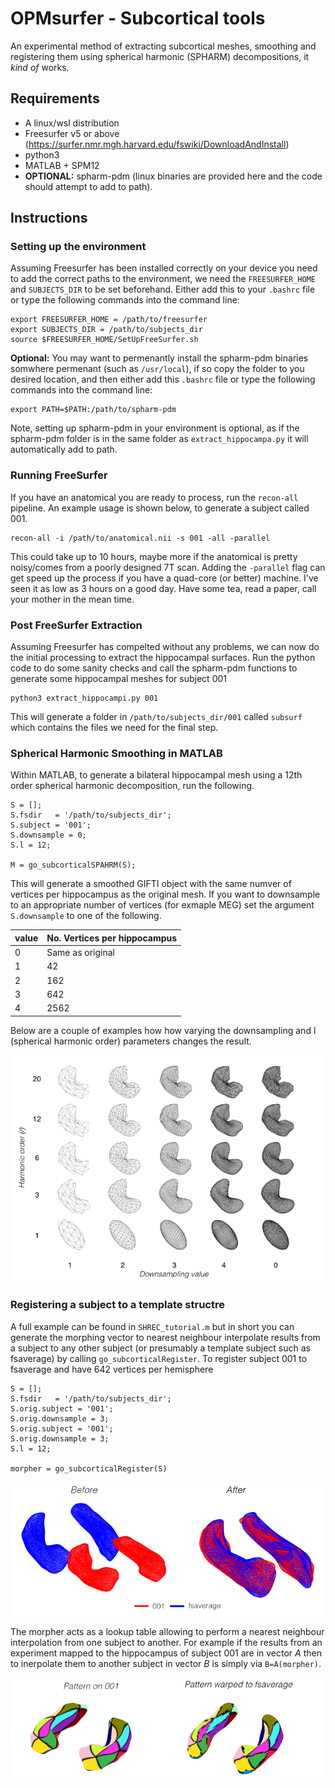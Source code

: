 
# OPMsurfer - Subcortical tools

An experimental method of extracting subcortical meshes, smoothing and registering them using spherical harmonic (SPHARM) decompositions, it *kind of* works.

## Requirements
- A linux/wsl distribution
- Freesurfer v5 or above (https://surfer.nmr.mgh.harvard.edu/fswiki/DownloadAndInstall)
- python3 
- MATLAB + SPM12
- **OPTIONAL:** spharm-pdm (linux binaries are provided here and the code should attempt to add to path). 

## Instructions 
### Setting up the environment
Assuming Freesurfer has been installed correctly on your device you need to add the correct paths to the environment, we need the `FREESURFER_HOME` and `SUBJECTS_DIR` to be set beforehand. Either add this to your `.bashrc` file or type the following commands into the command line:

```
export FREESURFER_HOME = /path/to/freesurfer
export SUBJECTS_DIR = /path/to/subjects_dir
source $FREESURFER_HOME/SetUpFreeSurfer.sh
```
**Optional:** You may want to permenantly install the spharm-pdm binaries somwhere permenant (such as `/usr/local`), if so copy the folder to you desired location, and then either add this `.bashrc` file or type the following commands into the command line:

```
export PATH=$PATH:/path/to/spharm-pdm
```
Note, setting up spharm-pdm in your environment is optional, as if the spharm-pdm folder is in the same folder as `extract_hippocampa.py` it will automatically add to path.

### Running FreeSurfer
If you have an anatomical you are ready to process, run the `recon-all` pipeline. An example usage is shown below, to generate a subject called 001.
```
recon-all -i /path/to/anatomical.nii -s 001 -all -parallel
```
This could take up to 10 hours, maybe more if the anatomical is pretty noisy/comes from a poorly designed 7T scan. Adding the `-parallel` flag can get speed up the process if you have a quad-core (or better) machine. I've seen it as low as 3 hours on a good day. Have some tea, read a paper, call your mother in the mean time.

### Post FreeSurfer Extraction
Assuming Freesurfer has compelted without any problems, we can now do the initial processing to extract the hippocampal surfaces. Run the python code to do some sanity checks and call the spharm-pdm functions to generate some hippocampal meshes for subject 001
```
python3 extract_hippocampi.py 001
```
This will generate a folder in `/path/to/subjects_dir/001` called `subsurf` which contains the files we need for the final step.

### Spherical Harmonic Smoothing in MATLAB
Within MATLAB, to generate a bilateral hippocampal mesh using a 12th order spherical harmonic decomposition, run the following.
```
S = [];
S.fsdir   = '/path/to/subjects_dir';
S.subject = '001';
S.downsample = 0;
S.l = 12;

M = go_subcorticalSPAHRM(S);
```
This will generate a smoothed GIFTI object with the same numver of vertices per hippocampus as the original mesh. If you want to downsample to an appropriate number of vertices (for exmaple MEG) set the argument `S.downsample` to one of the following.

| value      | No. Vertices per hippocampus|
| ----------- | ----------- |
| 0      | Same as original       |
| 1   | 42        |
| 2 | 162 |
| 3 | 642 |
| 4 | 2562 |


Below are a couple of examples how how varying the downsampling and l (spherical harmonic order) parameters changes the result.

<p align="center">
<img src="./readme_images/parameters.png"> 
</p>

### Registering a subject to a template structre
A full example can be found in `SHREC_tutorial.m` but in short you can generate the morphing vector to nearest neighbour interpolate results from a subject to any other subject (or presumably a template subject such as fsaverage) by calling `go_subcorticalRegister`. To register subject 001 to fsaverage and have 642 vertices per hemisphere

```
S = [];
S.fsdir   = '/path/to/subjects_dir';
S.orig.subject = '001';
S.orig.downsample = 3;
S.orig.subject = '001';
S.orig.downsample = 3;
S.l = 12;

morpher = go_subcorticalRegister(S)
```
<p align="center">
<img src="./readme_images/registration.png"> 
</p>

The morpher acts as a lookup table allowing to perform a nearest neighbour interpolation from one subject to another. For example if the results from an experiment mapped to the hippocampus of subject 001 are in vector *A* then to inerpolate them to another subject in vector *B* is simply via `B=A(morpher)`. 

<p align="center">
<img src="./readme_images/warped_stats.png"> 
</p>

